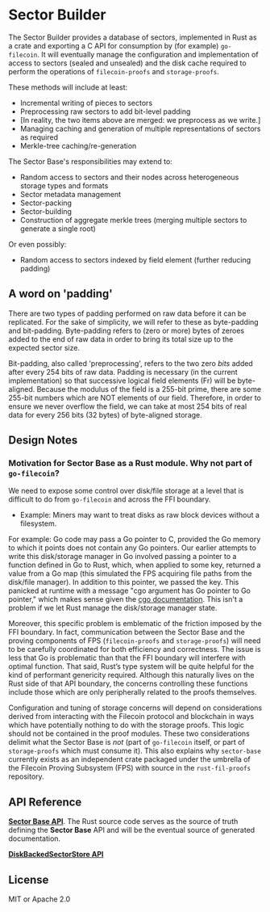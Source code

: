 # Sector Builder

The Sector Builder provides a database of sectors, implemented in Rust as a crate and exporting a C API for consumption by (for example) `go-filecoin`. It will eventually manage the configuration and implementation of access to sectors (sealed and unsealed) and the disk cache required to perform the operations of `filecoin-proofs` and `storage-proofs`.

These methods will include at least:
- Incremental writing of pieces to sectors
- Preprocessing raw sectors to add bit-level padding
- [In reality, the two items above are merged: we preprocess as we write.]
- Managing caching and generation of multiple representations of sectors as required
- Merkle-tree caching/re-generation

The Sector Base's responsibilities may extend to:
- Random access to sectors and their nodes across heterogeneous storage types and formats
- Sector metadata management
- Sector-packing
- Sector-building
- Construction of aggregate merkle trees (merging multiple sectors to generate a single root)

Or even possibly:
- Random access to sectors indexed by field element (further reducing padding)

## A word on 'padding'

There are two types of padding performed on raw data before it can be replicated. For the sake of simplicity, we will refer to these as byte-padding and bit-padding. Byte-padding refers to (zero or more) bytes of zeroes added to the end of raw data in order to bring its total size up to the expected sector size.

Bit-padding, also called 'preprocessing', refers to the two zero *bits* added after every 254 bits of raw data. Padding is necessary (in the current implementation) so that successive logical field elements (Fr) will be byte-aligned. Because the modulus of the field is a 255-bit prime, there are some 255-bit numbers which are NOT elements of our field. Therefore, in order to ensure we never overflow the field, we can take at most 254 bits of real data for every 256 bits (32 bytes) of byte-aligned storage.

## Design Notes

### Motivation for Sector Base as a Rust module. Why not part of `go-filecoin`?
   We need to expose some control over disk/file storage at a level that is difficult to do from `go-filecoin` and across the FFI boundary.
-   Example: Miners may want to treat disks as raw block devices without a filesystem.

  For example: Go code may pass a Go pointer to C, provided the Go memory to which it points does not contain any Go pointers. Our earlier attempts to write this disk/storage manager in Go involved passing a pointer to a function defined in Go to Rust, which, when applied to some key, returned a value from a Go map (this simulated the FPS acquiring file paths from the disk/file manager). In addition to this pointer, we passed the key. This panicked at runtime with a message "cgo argument has Go pointer to Go pointer," which makes sense given the [cgo documentation](https://golang.org/cmd/cgo/). This isn't a problem if we let Rust manage the disk/storage manager state.

   Moreover, this specific problem is emblematic of the friction imposed by the FFI boundary. In fact, communication between the Sector Base and the proving components of FPS (`filecoin-proofs` and `storage-proofs`) will need to be carefully coordinated for both efficiency and correctness. The issue is less that Go is problematic than that the FFI boundary will interfere with optimal function. That said, Rust’s type system will be quite helpful for the kind of performant genericity required. Although this naturally lives on the Rust side of that API boundary, the concerns controlling these functions include those which are only peripherally related to the proofs themselves.

 Configuration and tuning of storage concerns will depend on considerations derived from interacting with the Filecoin protocol and blockchain in ways which have potentially nothing to do with the storage proofs. This logic should not be contained in the proof modules. These two considerations delimit what the Sector Base is *not* (part of `go-filecoin` itself, or part of `storage-proofs` which must consume it). This also explains why `sector-base` currently exists as an independent crate packaged under the umbrella of the Filecoin Proving Subsystem (FPS) with source in the `rust-fil-proofs` repository.

## API Reference
[**Sector Base API**](https://github.com/filecoin-project/rust-fil-proofs/blob/master/sector-base/src/api/mod.rs). The Rust source code serves as the source of truth defining the **Sector Base** API and will be the eventual source of generated documentation.

[**DiskBackedSectorStore API**](https://github.com/filecoin-project/rust-fil-proofs/blob/master/sector-base/src/api/disk_backed_storage.rs)

## License

MIT or Apache 2.0
